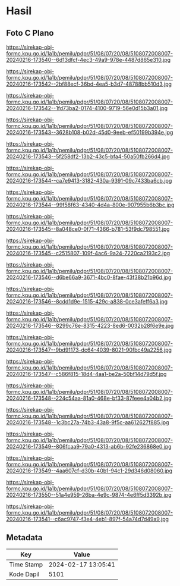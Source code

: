 # Hasil

## Foto C Plano

https://sirekap-obj-formc.kpu.go.id/1a1b/pemilu/pdpr/51/08/07/20/08/5108072008007-20240216-173540--6d13dfcf-4ec3-49a9-978e-4487d865e310.jpg

https://sirekap-obj-formc.kpu.go.id/1a1b/pemilu/pdpr/51/08/07/20/08/5108072008007-20240216-173542--2bf88ecf-36bd-4ea5-b3d7-48788bb510d3.jpg

https://sirekap-obj-formc.kpu.go.id/1a1b/pemilu/pdpr/51/08/07/20/08/5108072008007-20240216-173542--1fd73ba2-0174-4100-9719-56e0d15b3a01.jpg

https://sirekap-obj-formc.kpu.go.id/1a1b/pemilu/pdpr/51/08/07/20/08/5108072008007-20240216-173543--3628b108-b02d-45d0-9eeb-ef50199b394e.jpg

https://sirekap-obj-formc.kpu.go.id/1a1b/pemilu/pdpr/51/08/07/20/08/5108072008007-20240216-173543--5f258df2-13b2-43c5-bfa4-50a50fb266d4.jpg

https://sirekap-obj-formc.kpu.go.id/1a1b/pemilu/pdpr/51/08/07/20/08/5108072008007-20240216-173544--ca7e9413-3182-430a-9391-09c7433ba6cb.jpg

https://sirekap-obj-formc.kpu.go.id/1a1b/pemilu/pdpr/51/08/07/20/08/5108072008007-20240216-173544--99f58f63-4340-4d4a-800e-907955b6b3bc.jpg

https://sirekap-obj-formc.kpu.go.id/1a1b/pemilu/pdpr/51/08/07/20/08/5108072008007-20240216-173545--8a048ce0-0f71-4366-b781-53f9dc798551.jpg

https://sirekap-obj-formc.kpu.go.id/1a1b/pemilu/pdpr/51/08/07/20/08/5108072008007-20240216-173545--c2515807-109f-4ac6-9a24-7220ca2193c2.jpg

https://sirekap-obj-formc.kpu.go.id/1a1b/pemilu/pdpr/51/08/07/20/08/5108072008007-20240216-173546--d6be66a9-3671-4bc0-8fae-43f38b21b96d.jpg

https://sirekap-obj-formc.kpu.go.id/1a1b/pemilu/pdpr/51/08/07/20/08/5108072008007-20240216-173546--8cdd1d9e-1515-429c-a838-0ce3afeff6a3.jpg

https://sirekap-obj-formc.kpu.go.id/1a1b/pemilu/pdpr/51/08/07/20/08/5108072008007-20240216-173546--8299c76e-8315-4223-8ed6-0032b28f6e9e.jpg

https://sirekap-obj-formc.kpu.go.id/1a1b/pemilu/pdpr/51/08/07/20/08/5108072008007-20240216-173547--9bd91173-dc64-4039-8021-90fbc49a2256.jpg

https://sirekap-obj-formc.kpu.go.id/1a1b/pemilu/pdpr/51/08/07/20/08/5108072008007-20240216-173547--c586f815-18d4-4aa1-be2a-50bf14d79d5f.jpg

https://sirekap-obj-formc.kpu.go.id/1a1b/pemilu/pdpr/51/08/07/20/08/5108072008007-20240216-173548--224c54aa-81a0-468e-bf33-87feee4a04b2.jpg

https://sirekap-obj-formc.kpu.go.id/1a1b/pemilu/pdpr/51/08/07/20/08/5108072008007-20240216-173548--1c3bc27a-74b3-43a8-9f5c-aa612627f885.jpg

https://sirekap-obj-formc.kpu.go.id/1a1b/pemilu/pdpr/51/08/07/20/08/5108072008007-20240216-173549--806fcaa9-79a0-4313-ab6b-92fe236868e0.jpg

https://sirekap-obj-formc.kpu.go.id/1a1b/pemilu/pdpr/51/08/07/20/08/5108072008007-20240216-173549--4aa607cf-d30b-40b1-94c1-29d346d08060.jpg

https://sirekap-obj-formc.kpu.go.id/1a1b/pemilu/pdpr/51/08/07/20/08/5108072008007-20240216-173550--51a4e959-26ba-4e9c-9874-4e6ff5d3392b.jpg

https://sirekap-obj-formc.kpu.go.id/1a1b/pemilu/pdpr/51/08/07/20/08/5108072008007-20240216-173541--c6ac9747-f3e4-4eb1-897f-54a74d7d49a9.jpg


## Metadata

| Key        | Value               |
| ---------- | ------------------- |
| Time Stamp | 2024-02-17 13:05:41 |
| Kode Dapil | 5101                |



